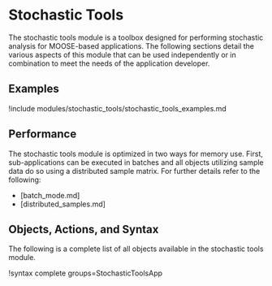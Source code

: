 # Stochastic Tools

The stochastic tools module is a toolbox designed for performing stochastic analysis for MOOSE-based
applications. The following sections detail the various aspects of this module that can be
used independently or in combination to meet the needs of the application developer.

## Examples

!include modules/stochastic_tools/stochastic_tools_examples.md

## Performance

The stochastic tools module is optimized in two ways for memory use. First, sub-applications can be
executed in batches and all objects utilizing sample data do so using a distributed sample
matrix. For further details refer to the following:

- [batch_mode.md]
- [distributed_samples.md]

## Objects, Actions, and Syntax

The following is a complete list of all objects available in the stochastic tools module.

!syntax complete groups=StochasticToolsApp

